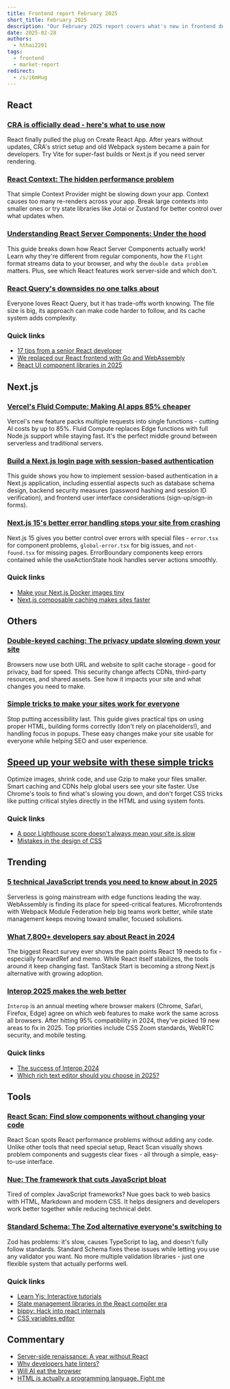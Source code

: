 ```yaml
---
title: Frontend report February 2025
short_title: February 2025
description: "Our February 2025 report covers what's new in frontend development - from React's move away from Create React App to Next.js improvements, browser compatibility updates, and cool new tools like React Scan. Get practical tips for better auth, faster websites, and making your sites work for everyone."
date: 2025-02-28
authors:
  - hthai2201
tags:
  - frontend
  - market-report
redirect:
  - /s/i6mHug
---
```


## React

### [CRA is officially dead - here's what to use now](https://syntackle.com/blog/create-react-app-deprecated)

React finally pulled the plug on Create React App. After years without updates, CRA's strict setup and old Webpack system became a pain for developers. Try Vite for super-fast builds or Next.js if you need server rendering.

### [React Context: The hidden performance problem](https://tigerabrodi.blog/was-react-context-a-mistake)

That simple Context Provider might be slowing down your app. Context causes too many re-renders across your app. Break large contexts into smaller ones or try state libraries like Jotai or Zustand for better control over what updates when.

### [Understanding React Server Components: Under the hood](https://tonyalicea.dev/blog/understanding-react-server-components/)

This guide breaks down how React Server Components actually work! Learn why they're different from regular components, how the `Flight` format streams data to your browser, and why the `double data problem` matters. Plus, see which React features work server-side and which don't.

### [React Query's downsides no one talks about](https://tkdodo.eu/blog/react-query-the-bad-parts)

Everyone loves React Query, but it has trade-offs worth knowing. The file size is big, its approach can make code harder to follow, and its cache system adds complexity.

### Quick links

- [17 tips from a senior React developer](https://www.frontendjoy.com/p/17-tips-from-a-senior-react-developer)
- [We replaced our React frontend with Go and WebAssembly](https://dagger.io/blog/replaced-react-with-go)
- [React UI component libraries in 2025](https://www.builder.io/blog/react-component-library)

## Next.js

### [Vercel's Fluid Compute: Making AI apps 85% cheaper](https://www.youtube.com/watch?v=itSu3T1zJew)

Vercel's new feature packs multiple requests into single functions - cutting AI costs by up to 85%. Fluid Compute replaces Edge functions with full Node.js support while staying fast. It's the perfect middle ground between serverless and traditional servers.

### [Build a Next.js login page with session-based authentication](https://clerk.com/blog/building-a-nextjs-login-page-template)

This guide shows you how to implement session-based authentication in a Next.js application, including essential aspects such as database schema design, backend security measures (password hashing and session ID verification), and frontend user interface considerations (sign-up/sign-in forms).

### [Next.js 15's better error handling stops your site from crashing](https://devanddeliver.com/blog/frontend/next-js-15-error-handling-best-practices-for-code-and-routes)

Next.js 15 gives you better control over errors with special files - `error.tsx` for component problems, `global-error.tsx` for big issues, and `not-found.tsx` for missing pages. ErrorBoundary components keep errors contained while the useActionState hook handles server actions smoothly.

### Quick links

- [Make your Next.js Docker images tiny](https://xeiaso.net/notes/2024/small-nextjs-images/)
- [Next.js composable caching makes sites faster](https://nextjs.org/blog/composable-caching)

## Others

### [Double-keyed caching: The privacy update slowing down your site](https://addyosmani.com/blog/double-keyed-caching)

Browsers now use both URL and website to split cache storage - good for privacy, bad for speed. This security change affects CDNs, third-party resources, and shared assets. See how it impacts your site and what changes you need to make.

### [Simple tricks to make your sites work for everyone](https://martijnhols.nl/blog/accessibility-essentials-every-front-end-developer-should-know)

Stop putting accessibility last. This guide gives practical tips on using proper HTML, building forms correctly (don't rely on placeholders!), and handling focus in popups. These easy changes make your site usable for everyone while helping SEO and user experience.

## [Speed up your website with these simple tricks](https://syntax.fm/show/874/fast-apps-easy-perf-wins)

Optimize images, shrink code, and use Gzip to make your files smaller. Smart caching and CDNs help global users see your site faster. Use Chrome's tools to find what's slowing you down, and don't forget CSS tricks like putting critical styles directly in the HTML and using system fonts.

### Quick links

- [A poor Lighthouse score doesn't always mean your site is slow](https://www.debugbear.com/blog/poor-performance-score-good-performance)
- [Mistakes in the design of CSS](https://wiki.csswg.org/ideas/mistakes)

## Trending

### [5 technical JavaScript trends you need to know about in 2025](https://risingstars.js.org/2024/en)

Serverless is going mainstream with edge functions leading the way. WebAssembly is finding its place for speed-critical features. Microfrontends with Webpack Module Federation help big teams work better, while state management keeps moving toward smaller, focused solutions.

### [What 7,800+ developers say about React in 2024](https://2024.stateofreact.com)

The biggest React survey ever shows the pain points React 19 needs to fix - especially forwardRef and memo. While React itself stabilizes, the tools around it keep changing fast. TanStack Start is becoming a strong Next.js alternative with growing adoption.

### [Interop 2025 makes the web better](https://web.dev/blog/interop-2025)

`Interop` is an annual meeting where browser makers (Chrome, Safari, Firefox, Edge) agree on which web features to make work the same across all browsers. After hitting 95% compatibility in 2024, they've picked 19 new areas to fix in 2025. Top priorities include CSS Zoom standards, WebRTC security, and mobile testing.

### Quick links

- [The success of Interop 2024](https://webkit.org/blog/16413/the-success-of-interop-2024/)
- [Which rich text editor should you choose in 2025?](https://liveblocks.io/blog/which-rich-text-editor-framework-should-you-choose-in-2025)

## Tools

### [React Scan: Find slow components without changing your code](https://react-scan.com/)

React Scan spots React performance problems without adding any code. Unlike other tools that need special setup, React Scan visually shows problem components and suggests clear fixes - all through a simple, easy-to-use interface.

### [Nue: The framework that cuts JavaScript bloat](https://nuejs.org/blog/standards-first-web-framework)

Tired of complex JavaScript frameworks? Nue goes back to web basics with HTML, Markdown and modern CSS. It helps designers and developers work better together while reducing technical debt.

### [Standard Schema: The Zod alternative everyone's switching to](https://www.youtube.com/watch?v=V1vMaNVwTaI)

Zod has problems: it's slow, causes TypeScript to lag, and doesn't fully follow standards. Standard Schema fixes these issues while letting you use any validator you want. No more multiple validation libraries - just one flexible system that actually performs well.

### Quick links

- [Learn Yjs: Interactive tutorials](https://learn.yjs.dev/)
- [State management libraries in the React compiler era](https://blog.axlight.com/posts/thoughts-on-state-management-libraries-in-the-react-compiler-era/)
- [bippy: Hack into react internals](https://www.bippy.dev/)
- [CSS variables editor](https://www.cssvariables.com/)

## Commentary

- [Server-side renaissance: A year without React](https://kellysutton.com/2025/01/18/moving-on-from-react-a-year-later.html)
- [Why developers hate linters?](https://www.coderabbit.ai/blog/why-developers-hate-linters)
- [Will AI eat the browser](https://crazystupidtech.com/archive/will-ai-eat-the-browser/)
- [HTML is actually a programming language. Fight me](https://www.wired.com/story/html-is-actually-a-programming-language-fight-me/)
